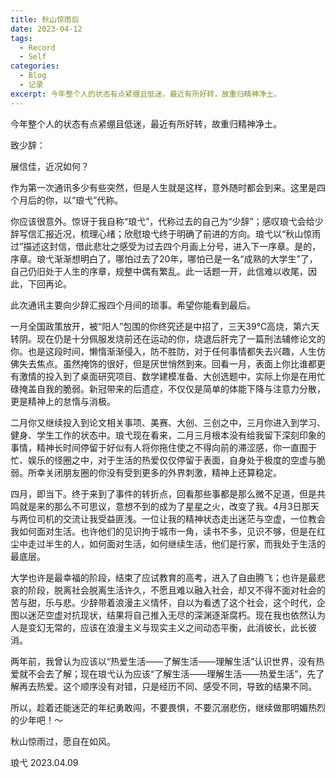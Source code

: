 ```yaml
---
title: 秋山惊雨后
date: 2023-04-12
tags:
  - Record
  - Self
categories:
  - Blog
  - 记录
excerpt: 今年整个人的状态有点紧绷且低迷，最近有所好转，故重归精神净土。
---
```



今年整个人的状态有点紧绷且低迷，最近有所好转，故重归精神净土。

致少辞：

展信佳，近况如何？

作为第一次通讯多少有些突然，但是人生就是这样，意外随时都会到来。这里是四个月后的你，以“琅弋”代称。

你应该很意外。惊讶于我自称“琅弋”，代称过去的自己为“少辞”；感叹琅弋会给少辞写信汇报近况，梳理心绪；欣慰琅弋终于明确了前进的方向。琅弋以“秋山惊雨过”描述这封信，借此悲壮之感受为过去四个月画上分号，进入下一序章。是的，序章。琅弋渐渐想明白了，哪怕过去了20年，哪怕已是一名“成熟的大学生”了，自己仍旧处于人生的序章，规整中偶有繁乱。此一话题一开，此信难以收尾，因此，下回再论。

此次通讯主要向少辞汇报四个月间的琐事。希望你能看到最后。

一月全国政策放开，被“阳人”包围的你终究还是中招了，三天39℃高烧，第六天转阴。现在仍是十分佩服发烧前还在运动的你，烧退后肝完了一篇刑法辅修论文的你。也是这段时间，懒惰渐渐侵入，防不胜防，对于任何事情都失去兴趣，人生仿佛失去焦点。虽然掩饰的很好，但是厌世悄然到来。回看一月，表面上你比谁都更有激情的投入到了桌面研究项目、数学建模准备、大创选题中，实际上你是在用忙碌掩盖自我的脆弱。新冠带来的后遗症，不仅仅是简单的体能下降与注意力分散，更是精神上的怠惰与消极。

二月你又继续投入到论文相关事项、美赛、大创、三创之中，三月你进入到学习、健身、学生工作的状态中。琅弋现在看来，二月三月根本没有给我留下深刻印象的事情，精神长时间停留于好似有人将你拖住使之不得向前的滞涩感，你一直囿于忙、娱乐的怪圈之中，对于生活的热爱仅仅停留于表面，自身处于极度的空虚与脆弱。所幸关闭朋友圈的你没有受到更多的外界刺激，精神上还算稳定。

四月，即当下。终于来到了事件的转折点，回看那些事都是那么微不足道，但是共鸣就是来的那么不可思议，意想不到的成为了星星之火，改变了我。4月3日那天与两位司机的交流让我受益匪浅。一位让我的精神状态走出迷茫与空虚，一位教会我如何面对生活。也许他们的见识拘于城市一角，读书不多，见识不够，但是在红尘中走过半生的人，如何面对生活，如何继续生活，他们是行家，而我处于生活的最底层。

大学也许是最幸福的阶段，结束了应试教育的高考，进入了自由腾飞；也许是最悲哀的阶段，脱离社会脱离生活许久，不愿且难以融入社会，却又不得不面对社会的苦与甜，乐与悲。少辞带着浪漫主义情怀，自以为看透了这个社会，这个时代，企图以迷茫空虚对抗现状，结果将自己推入无尽的深渊逐渐腐朽。现在我也依然认为人是变幻无常的，应该在浪漫主义与现实主义之间动态平衡，此消彼长，此长彼消。

两年前，我曾认为应该以“热爱生活——了解生活——理解生活”认识世界，没有热爱就不会去了解；现在琅弋认为应该“了解生活——理解生活——热爱生活”，先了解再去热爱。这个顺序没有对错，只是经历不同、感受不同，导致的结果不同。

所以，趁着还能迷茫的年纪勇敢闯，不要畏惧，不要沉溺悲伤，继续做那明媚热烈的少年吧！～

秋山惊雨过，愿自在如风。


琅弋
2023.04.09